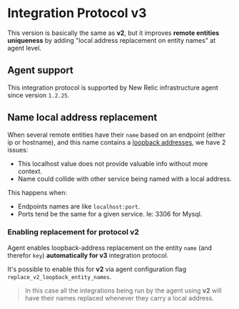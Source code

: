 # Integration Protocol v3

This version is basically the same as **v2**, but it improves **remote entities uniqueness** by adding "local address replacement on entity names" at agent level.


## Agent support

This integration protocol is supported by New Relic infrastructure agent since version `1.2.25`.


## Name local address replacement

When several remote entities have their `name` based on an endpoint (either ip or hostname), and this name contains a 
[loopback addresses](https://en.wikipedia.org/wiki/Localhost#Name_resolution), we have 2 issues:

- This localhost value does not provide valuable info without more context.
- Name could collide with other service being named with a local address.

This happens when:

- Endpoints names are like `localhost:port`.
- Ports tend be the same for a given service. Ie: 3306 for Mysql.


### Enabling replacement for protocol v2

Agent enables loopback-address replacement on the entity `name` (and therefor `key`) **automatically for v3** 
integration protocol.

It's possible to enable this for **v2** via agent configuration flag `replace_v2_loopback_entity_names`.

> In this case all the integrations being run by the agent using **v2** will have their names replaced whenever they carry 
> a local address.

